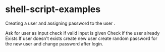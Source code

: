 # shell-script-examples

Creating a user and assigning password to the user .

Ask for user as input 
check if valid input is given 
Check if the user already Exists
If user doesn't exists create new user 
create  random password for the new user and change password after login.


